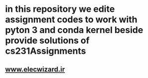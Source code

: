 # in this repository we edite assignment codes to work with pyton 3 and conda kernel beside provide solutions of cs231Assignments
##  www.elecwizard.ir
